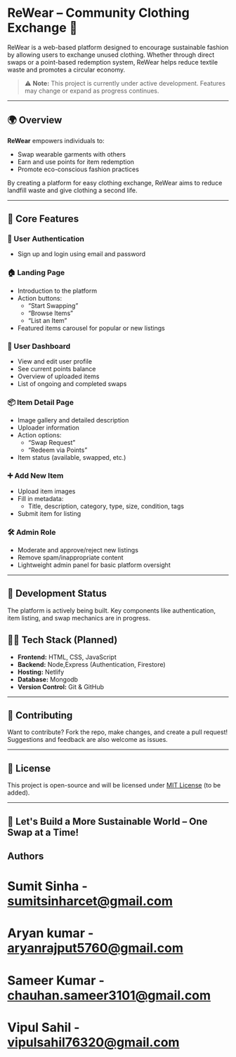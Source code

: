 # ReWear – Community Clothing Exchange 👕

ReWear is a web-based platform designed to encourage sustainable fashion by allowing users to exchange unused clothing. Whether through direct swaps or a point-based redemption system, ReWear helps reduce textile waste and promotes a circular economy.

> ⚠️ **Note:** This project is currently under active development. Features may change or expand as progress continues.

---

## 🌍 Overview

**ReWear** empowers individuals to:
- Swap wearable garments with others
- Earn and use points for item redemption
- Promote eco-conscious fashion practices

By creating a platform for easy clothing exchange, ReWear aims to reduce landfill waste and give clothing a second life.

---

## 🚀 Core Features

### 🔐 User Authentication
- Sign up and login using email and password

### 🏠 Landing Page
- Introduction to the platform
- Action buttons:
  - “Start Swapping”
  - “Browse Items”
  - “List an Item”
- Featured items carousel for popular or new listings

### 👤 User Dashboard
- View and edit user profile
- See current points balance
- Overview of uploaded items
- List of ongoing and completed swaps

### 📦 Item Detail Page
- Image gallery and detailed description
- Uploader information
- Action options:
  - “Swap Request”
  - “Redeem via Points”
- Item status (available, swapped, etc.)

### ➕ Add New Item
- Upload item images
- Fill in metadata:
  - Title, description, category, type, size, condition, tags
- Submit item for listing

### 🛠️ Admin Role
- Moderate and approve/reject new listings
- Remove spam/inappropriate content
- Lightweight admin panel for basic platform oversight

---

## 📅 Development Status

The platform is actively being built. Key components like authentication, item listing, and swap mechanics are in progress.

## 🧑‍💻 Tech Stack (Planned)

- **Frontend:** HTML, CSS, JavaScript
- **Backend:** Node,Express (Authentication, Firestore)
- **Hosting:** Netlify
- **Database:** Mongodb
- **Version Control:** Git & GitHub

---

## 🤝 Contributing

Want to contribute? Fork the repo, make changes, and create a pull request! Suggestions and feedback are also welcome as issues.

---

## 📄 License

This project is open-source and will be licensed under [MIT License](LICENSE) (to be added).

---

## 🌱 Let's Build a More Sustainable World – One Swap at a Time!

## Authors

# Sumit Sinha - sumitsinharcet@gmail.com
# Aryan kumar - aryanrajput5760@gmail.com
# Sameer Kumar - chauhan.sameer3101@gmail.com
# Vipul Sahil - vipulsahil76320@gmail.com
